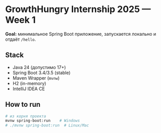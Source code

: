 # GrowthHungry Internship 2025 — Week 1

**Goal:** минимальное Spring Boot приложение, запускается локально и отдаёт `/hello`.

## Stack
- Java 24 (допустимо 17+)
- Spring Boot 3.4/3.5 (stable)
- Maven Wrapper (`mvnw`)
- H2 (in-memory)
- IntelliJ IDEA CE

## How to run
```bash
# из корня проекта
mvnw spring-boot:run    # Windows
# ./mvnw spring-boot:run  # Linux/Mac

